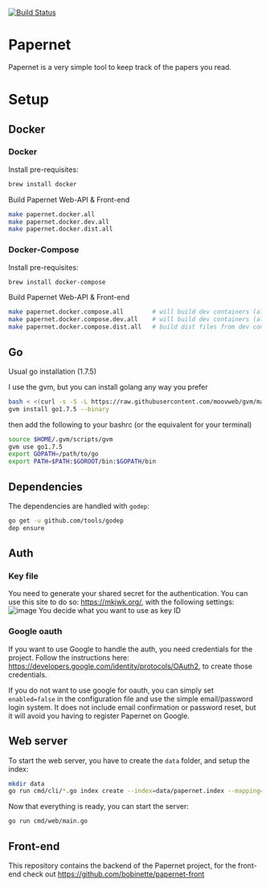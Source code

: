 [![Build Status](https://travis-ci.org/bobinette/papernet.svg?branch=master)](https://travis-ci.org/bobinette/papernet)

# Papernet

Papernet is a very simple tool to keep track of the papers you read.

# Setup

## Docker

### Docker

Install pre-requisites:
```bash
brew install docker
```

Build Papernet Web-API & Front-end
```bash
make papernet.docker.all    	
make papernet.docker.dev.all	
make papernet.docker.dist.all
```

### Docker-Compose

Install pre-requisites:
```bash
brew install docker-compose
```

Build Papernet Web-API & Front-end
```bash
make papernet.docker.compose.all     	# will build dev containers (alpine 3.6), build dist files and wrap them into small containers (scratch or alpine 3.6)
make papernet.docker.compose.dev.all 	# will build dev containers (alpine 3.6), shared locally generated output
make papernet.docker.compose.dist.all	# build dist files from dev containers, wrap them into small containers (scratch or alpine 3.6)
```

## Go
Usual go installation (1.7.5)

I use the gvm, but you can install golang any way you prefer
```bash
bash < <(curl -s -S -L https://raw.githubusercontent.com/moovweb/gvm/master/binscripts/gvm-installer)
gvm install go1.7.5 --binary
```

then add the following to your bashrc (or the equivalent for your terminal)
```bash
source $HOME/.gvm/scripts/gvm
gvm use go1.7.5
export GOPATH=/path/to/go
export PATH=$PATH:$GOROOT/bin:$GOPATH/bin
```

## Dependencies
The dependencies are handled with `godep`:
```bash
go get -u github.com/tools/godep
dep ensure
```

## Auth

### Key file

You need to generate your shared secret for the authentication. You can use this site to do so: https://mkjwk.org/, with the following settings:
![image](https://cloud.githubusercontent.com/assets/9349295/26157368/53806e4e-3b19-11e7-816e-6f9f8f774a5b.png)
You decide what you want to use as key ID

### Google oauth

If you want to use Google to handle the auth, you need credentials for the project. Follow the instructions here: https://developers.google.com/identity/protocols/OAuth2, to create those credentials.

If you do not want to use google for oauth, you can simply set `enabled=false` in the configuration file and use the simple email/password login system. It does not include email confirmation or password reset, but it will avoid you having to register Papernet on Google.

## Web server
To start the web server, you have to create the `data` folder, and setup the index:
```bash
mkdir data
go run cmd/cli/*.go index create --index=data/papernet.index --mapping=bleve/mapping.json
```

Now that everything is ready, you can start the server:
```bash
go run cmd/web/main.go
```

## Front-end
This repository contains the backend of the Papernet project, for the front-end check out https://github.com/bobinette/papernet-front
